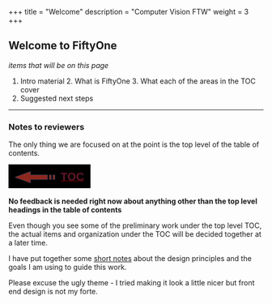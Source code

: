 +++
title = "Welcome"
description = "Computer Vision FTW"
weight = 3
+++

## Welcome to FiftyOne
_items that will be on this page_

1. Intro material
   2. What is FiftyOne
   3. What each of the areas in the TOC cover
2. Suggested next steps

--------------

### Notes to reviewers
The only thing we are focused on at the point is the top level of the table of contents.

<img align="left;" src="toc_arrow.png">

**No feedback is needed right now about anything other than the top level headings in the table of contents**

Even though you see some of the preliminary work  under the top level TOC, the actual items and organization under the TOC will be decided together at a later time. 

I have put together some [short notes](notes.md) about the design principles and the goals I am using to guide this work. 

Please excuse the ugly theme - I tried making it look a little nicer but front end design is not my forte. 


 